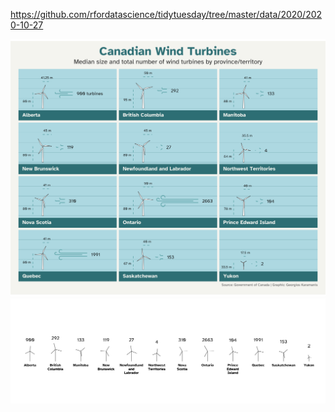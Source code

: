https://github.com/rfordatascience/tidytuesday/tree/master/data/2020/2020-10-27

![](plots/wind-turbine.png)  
![](plots/wind_turbine_animation.gif)
